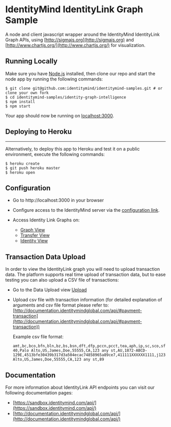 # IdentityMind IdentityLink Graph Sample
A node and client javascript wrapper around the IdentityMind IdentityLink Graph APIs, using [http://sigmajs.org](http://sigmajs.org) and [http://www.chartjs.org/](http://www.chartjs.org/) for visualization.

## Running Locally
Make sure you have [Node.js](https://nodejs.org/en/) installed, then clone our repo and start the node app by running the following commands:

```
$ git clone git@github.com:identitymind/identitymind-samples.git # or clone your own fork
$ cd identitymind-samples/identity-graph-intelligence
$ npm install
$ npm start
```
Your app should now be running on [localhost:3000](http://localhost:3000).

## Deploying to Heroku
-----
Alternatively, to deploy this app to Heroku and test it on a public environment, execute the following commands:

```
$ heroku create
$ git push heroku master
$ heroku open
```

## Configuration
* Go to http://localhost:3000 in your browser
* Configure access to the IdentityMind server via the [configuration link](http://localhost:3000/im/config).

* Access Identity Link Graphs on:
    * [Graph View](http://localhost:3000/graph.html)
    * [Transfer View](http://localhost:3000/transfers.html)
    * [Identity View](http://localhost:3000/identity.html)

## Transaction Data Upload
In order to view the IdentityLink graph you will need to upload transaction data.  The platform supports real time upload of transaction data, but to ease testing you can also upload a CSV file of transactions:

* Go to the Data Upload view [Upload](http://localhost:3000/upload.html)
* Upload csv file with transaction information (for detailed explanation of arguments and csv file format please refer to: [http://documentation.identitymindglobal.com/api/#payment-transaction](http://documentation.identitymindglobal.com/api/#payment-transaction))
    
    Example csv file format:
    ```
    amt,bc,bco,bfn,bln,bz,bs,bsn,dft,dfp,pccn,pcct,tea,aph,ip,sc,sco,sfn,sln,sz,ss,ssn,tid
    40,Palo Alto,US,James,Doe,55555,CA,123 any st,AU,1872-ABCD-129E,4513bfe30439b317d3a504ecac74858965a89ce7,411111XXXXXX1111,j1234@mail.com,6505551234,10.1.2.3,Palo Alto,US,James,Doe,55555,CA,123 any st,89
    ```

## Documentation
For more information about IdentityLink API endpoints you can visit our following documentation pages:
* [https://sandbox.identitymind.com/api/](https://sandbox.identitymind.com/api/)
* [http://documentation.identitymindglobal.com/api/](http://documentation.identitymindglobal.com/api/)

